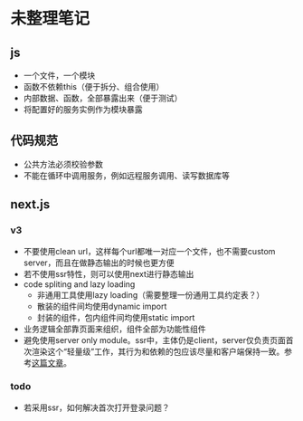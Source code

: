 # 未整理笔记

## js

- 一个文件，一个模块
- 函数不依赖this（便于拆分、组合使用）
- 内部数据、函数，全部暴露出来（便于测试）
- 将配置好的服务实例作为模块暴露

## 代码规范

- 公共方法必须校验参数
- 不能在循环中调用服务，例如远程服务调用、读写数据库等

## next.js

### v3

- 不要使用clean url，这样每个url都唯一对应一个文件，也不需要custom server，而且在做静态输出的时候也更方便
- 若不使用ssr特性，则可以使用next进行静态输出
- code spliting and lazy loading
  - 非通用工具使用lazy loading（需要整理一份通用工具约定表？）
  - 散装的组件间均使用dynamic import
  - 封装的组件，包内组件间均使用static import
- 业务逻辑全部靠页面来组织，组件全部为功能性组件
- 避免使用server only module。ssr中，主体仍是client，server仅负责页面首次渲染这个“轻量级”工作，其行为和依赖的包应该尽量和客户端保持一致。参考[这篇文章](https://arunoda.me/blog/ssr-and-server-only-modules)。

### todo
- 若采用ssr，如何解决首次打开登录问题？
